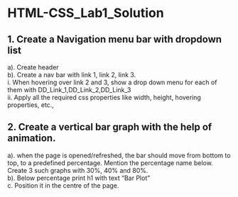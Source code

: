 # HTML-CSS_Lab1_Solution
<h2>1. Create a Navigation menu bar with dropdown list</h2>
<p>a). Create header<br>
b). Create a nav bar with link 1, link 2, link 3.<br>
i. When hovering over link 2 and 3, show a drop down menu for each of
them with DD_Link_1,DD_Link_2,DD_Link_3<br>
ii. Apply all the required css properties like width, height, hovering
properties, etc.,</p>

<h2>2. Create a vertical bar graph with the help of animation.</h2>
<p>a). when the page is opened/refreshed, the bar should move from bottom to top, to
a predefined percentage. Mention the percentage name below. Create 3 such
  graphs with 30%, 40% and 80%.<br>
b). Below percentage print h1 with text “Bar Plot”<br>
c. Position it in the centre of the page.</p>
